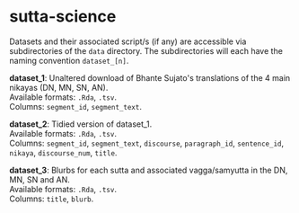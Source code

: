 # sutta-science

Datasets and their associated script/s (if any) are accessible via subdirectories of the `data` directory. The subdirectories will each have the naming convention `dataset_[n]`.

**dataset_1**: Unaltered download of Bhante Sujato's translations of the 4 main nikayas (DN, MN, SN, AN).  
Available formats: `.Rda`, `.tsv`.  
Columns: `segment_id`, `segment_text`.

**dataset_2**: Tidied version of dataset_1.  
Available formats: `.Rda`, `.tsv`.  
Columns: `segment_id`, `segment_text`, `discourse`, `paragraph_id`, `sentence_id`, `nikaya`, `discourse_num`, `title`.  

**dataset_3**: Blurbs for each sutta and associated vagga/samyutta in the DN, MN, SN and AN.  
Available formats: `.Rda`, `.tsv`.  
Columns: `title`, `blurb`. 